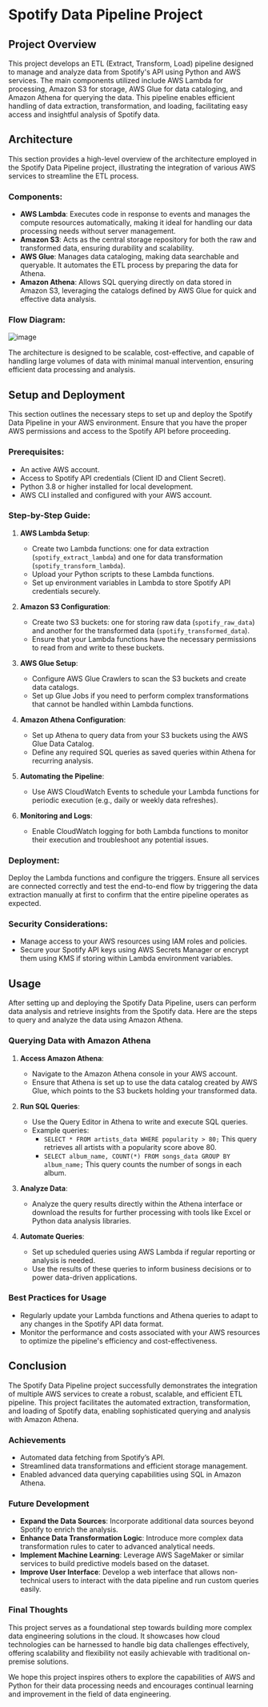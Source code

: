 # Spotify Data Pipeline Project

## Project Overview
This project develops an ETL (Extract, Transform, Load) pipeline designed to manage and analyze data from Spotify's API using Python and AWS services. The main components utilized include AWS Lambda for processing, Amazon S3 for storage, AWS Glue for data cataloging, and Amazon Athena for querying the data. This pipeline enables efficient handling of data extraction, transformation, and loading, facilitating easy access and insightful analysis of Spotify data.

## Architecture
This section provides a high-level overview of the architecture employed in the Spotify Data Pipeline project, illustrating the integration of various AWS services to streamline the ETL process.

### Components:
- **AWS Lambda**: Executes code in response to events and manages the compute resources automatically, making it ideal for handling our data processing needs without server management.
- **Amazon S3**: Acts as the central storage repository for both the raw and transformed data, ensuring durability and scalability.
- **AWS Glue**: Manages data cataloging, making data searchable and queryable. It automates the ETL process by preparing the data for Athena.
- **Amazon Athena**: Allows SQL querying directly on data stored in Amazon S3, leveraging the catalogs defined by AWS Glue for quick and effective data analysis.

### Flow Diagram:
![image](https://github.com/user-attachments/assets/eb301572-0453-429a-8cbc-cac43a82e31b)


The architecture is designed to be scalable, cost-effective, and capable of handling large volumes of data with minimal manual intervention, ensuring efficient data processing and analysis.
## Setup and Deployment

This section outlines the necessary steps to set up and deploy the Spotify Data Pipeline in your AWS environment. Ensure that you have the proper AWS permissions and access to the Spotify API before proceeding.

### Prerequisites:
- An active AWS account.
- Access to Spotify API credentials (Client ID and Client Secret).
- Python 3.8 or higher installed for local development.
- AWS CLI installed and configured with your AWS account.

### Step-by-Step Guide:

1. **AWS Lambda Setup**:
   - Create two Lambda functions: one for data extraction (`spotify_extract_lambda`) and one for data transformation (`spotify_transform_lambda`).
   - Upload your Python scripts to these Lambda functions.
   - Set up environment variables in Lambda to store Spotify API credentials securely.

2. **Amazon S3 Configuration**:
   - Create two S3 buckets: one for storing raw data (`spotify_raw_data`) and another for the transformed data (`spotify_transformed_data`).
   - Ensure that your Lambda functions have the necessary permissions to read from and write to these buckets.

3. **AWS Glue Setup**:
   - Configure AWS Glue Crawlers to scan the S3 buckets and create data catalogs.
   - Set up Glue Jobs if you need to perform complex transformations that cannot be handled within Lambda functions.

4. **Amazon Athena Configuration**:
   - Set up Athena to query data from your S3 buckets using the AWS Glue Data Catalog.
   - Define any required SQL queries as saved queries within Athena for recurring analysis.

5. **Automating the Pipeline**:
   - Use AWS CloudWatch Events to schedule your Lambda functions for periodic execution (e.g., daily or weekly data refreshes).

6. **Monitoring and Logs**:
   - Enable CloudWatch logging for both Lambda functions to monitor their execution and troubleshoot any potential issues.

### Deployment:
Deploy the Lambda functions and configure the triggers. Ensure all services are connected correctly and test the end-to-end flow by triggering the data extraction manually at first to confirm that the entire pipeline operates as expected.

### Security Considerations:
- Manage access to your AWS resources using IAM roles and policies.
- Secure your Spotify API keys using AWS Secrets Manager or encrypt them using KMS if storing within Lambda environment variables.

## Usage

After setting up and deploying the Spotify Data Pipeline, users can perform data analysis and retrieve insights from the Spotify data. Here are the steps to query and analyze the data using Amazon Athena.

### Querying Data with Amazon Athena
1. **Access Amazon Athena**:
   - Navigate to the Amazon Athena console in your AWS account.
   - Ensure that Athena is set up to use the data catalog created by AWS Glue, which points to the S3 buckets holding your transformed data.

2. **Run SQL Queries**:
   - Use the Query Editor in Athena to write and execute SQL queries.
   - Example queries:
     - `SELECT * FROM artists_data WHERE popularity > 80;` This query retrieves all artists with a popularity score above 80.
     - `SELECT album_name, COUNT(*) FROM songs_data GROUP BY album_name;` This query counts the number of songs in each album.

3. **Analyze Data**:
   - Analyze the query results directly within the Athena interface or download the results for further processing with tools like Excel or Python data analysis libraries.

4. **Automate Queries**:
   - Set up scheduled queries using AWS Lambda if regular reporting or analysis is needed.
   - Use the results of these queries to inform business decisions or to power data-driven applications.

### Best Practices for Usage
- Regularly update your Lambda functions and Athena queries to adapt to any changes in the Spotify API data format.
- Monitor the performance and costs associated with your AWS resources to optimize the pipeline's efficiency and cost-effectiveness.

## Conclusion

The Spotify Data Pipeline project successfully demonstrates the integration of multiple AWS services to create a robust, scalable, and efficient ETL pipeline. This project facilitates the automated extraction, transformation, and loading of Spotify data, enabling sophisticated querying and analysis with Amazon Athena.

### Achievements
- Automated data fetching from Spotify’s API.
- Streamlined data transformations and efficient storage management.
- Enabled advanced data querying capabilities using SQL in Amazon Athena.

### Future Development
- **Expand the Data Sources**: Incorporate additional data sources beyond Spotify to enrich the analysis.
- **Enhance Data Transformation Logic**: Introduce more complex data transformation rules to cater to advanced analytical needs.
- **Implement Machine Learning**: Leverage AWS SageMaker or similar services to build predictive models based on the dataset.
- **Improve User Interface**: Develop a web interface that allows non-technical users to interact with the data pipeline and run custom queries easily.

### Final Thoughts
This project serves as a foundational step towards building more complex data engineering solutions in the cloud. It showcases how cloud technologies can be harnessed to handle big data challenges effectively, offering scalability and flexibility not easily achievable with traditional on-premise solutions.

We hope this project inspires others to explore the capabilities of AWS and Python for their data processing needs and encourages continual learning and improvement in the field of data engineering.





